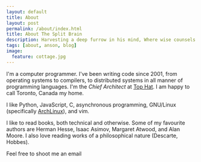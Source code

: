 ```yaml
---
layout: default
title: About
layout: post
permalink: /about/index.html
title: About The Split Brain
description: Harvesting a deep furrow in his mind, Where wise counsels propagate.
tags: [about, anson, blog]
image:
  feature: cottage.jpg
---
```


I'm a computer programmer. I've been writing code since 2001, from operating
systems to compilers, to distributed systems in all manner of programming languages.
I'm the _Chief Architect_ at [Top Hat](https://tophat.com). I am happy to call Toronto,
Canada my home.

I like Python, JavaScript, C, asynchronous programming, GNU/Linux (specifically
[ArchLinux](https://www.archlinux.org/)), and vim.

I like to read books, both technical and otherwise. Some of my favourite authors
are Herman Hesse, Isaac Asimov, Margaret Atwood, and Alan Moore. I also love
reading works of a philosophical nature (Descarte, Hobbes).

Feel free to shoot me an email
